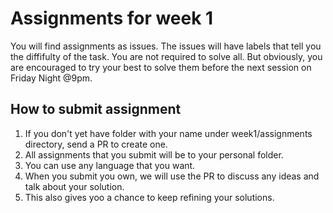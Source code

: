 # Assignments for week 1

You will find assignments as issues. 
The issues will have labels that tell you the diffifulty of the task. You are not required to solve all. But obviously, you are encouraged to try your best to solve them before the next session on Friday Night @9pm.

## How to submit assignment

1. If you don't yet have folder with your name under week1/assignments directory, send a PR to create one.
2. All assignments that you submit will be to your personal folder.
3. You can use any language that you want.
4. When you submit you own, we will use the PR to discuss any ideas and talk about your solution.
5. This  also gives yoo a chance to keep refining your solutions.

